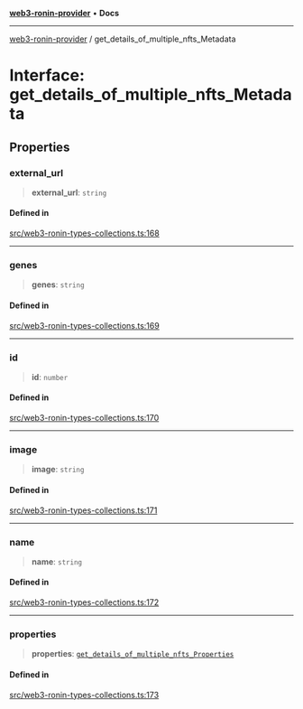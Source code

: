 [**web3-ronin-provider**](../README.md) • **Docs**

***

[web3-ronin-provider](../globals.md) / get\_details\_of\_multiple\_nfts\_Metadata

# Interface: get\_details\_of\_multiple\_nfts\_Metadata

## Properties

### external\_url

> **external\_url**: `string`

#### Defined in

[src/web3-ronin-types-collections.ts:168](https://github.com/chuacw/web3-ronin-provider/blob/3fc214e27766815592deb24c85c0a23477593bed/src/web3-ronin-types-collections.ts#L168)

***

### genes

> **genes**: `string`

#### Defined in

[src/web3-ronin-types-collections.ts:169](https://github.com/chuacw/web3-ronin-provider/blob/3fc214e27766815592deb24c85c0a23477593bed/src/web3-ronin-types-collections.ts#L169)

***

### id

> **id**: `number`

#### Defined in

[src/web3-ronin-types-collections.ts:170](https://github.com/chuacw/web3-ronin-provider/blob/3fc214e27766815592deb24c85c0a23477593bed/src/web3-ronin-types-collections.ts#L170)

***

### image

> **image**: `string`

#### Defined in

[src/web3-ronin-types-collections.ts:171](https://github.com/chuacw/web3-ronin-provider/blob/3fc214e27766815592deb24c85c0a23477593bed/src/web3-ronin-types-collections.ts#L171)

***

### name

> **name**: `string`

#### Defined in

[src/web3-ronin-types-collections.ts:172](https://github.com/chuacw/web3-ronin-provider/blob/3fc214e27766815592deb24c85c0a23477593bed/src/web3-ronin-types-collections.ts#L172)

***

### properties

> **properties**: [`get_details_of_multiple_nfts_Properties`](get_details_of_multiple_nfts_Properties.md)

#### Defined in

[src/web3-ronin-types-collections.ts:173](https://github.com/chuacw/web3-ronin-provider/blob/3fc214e27766815592deb24c85c0a23477593bed/src/web3-ronin-types-collections.ts#L173)
